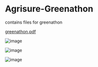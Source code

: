 # Agrisure-Greenathon
contains files for greenathon

[greenathon.pdf](https://github.com/user-attachments/files/16396257/greenathon.pdf)

![image](https://github.com/user-attachments/assets/538c09a6-7931-4b3a-9f22-e90c9de1cad7)

![image](https://github.com/user-attachments/assets/3c0751aa-c4c8-4cec-aae8-df1040aacecf)

![image](https://github.com/user-attachments/assets/19f4a148-4436-47bd-b608-540a5c35eafc)
